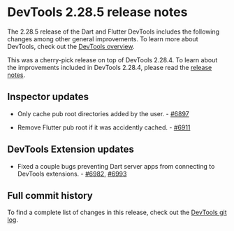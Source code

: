 # DevTools 2.28.5 release notes

The 2.28.5 release of the Dart and Flutter DevTools
includes the following changes among other general improvements.
To learn more about DevTools, check out the
[DevTools overview](https://docs.flutter.dev/tools/devtools/overview).

This was a cherry-pick release on top of DevTools 2.28.4.
To learn about the improvements included in DevTools 2.28.4, please read the
[release notes](/tools/devtools/release-notes/release-notes-2.28.4).

## Inspector updates

* Only cache pub root directories added by the user. - [#6897](https://github.com/flutter/devtools/pull/6897)

* Remove Flutter pub root if it was accidently cached. - [#6911](https://github.com/flutter/devtools/pull/6911)

## DevTools Extension updates

* Fixed a couple bugs preventing Dart server apps from connecting to DevTools extensions. - [#6982](https://github.com/flutter/devtools/pull/6982), [#6993](https://github.com/flutter/devtools/pull/6993)

## Full commit history

To find a complete list of changes in this release, check out the
[DevTools git log](https://github.com/flutter/devtools/tree/v2.28.5).
